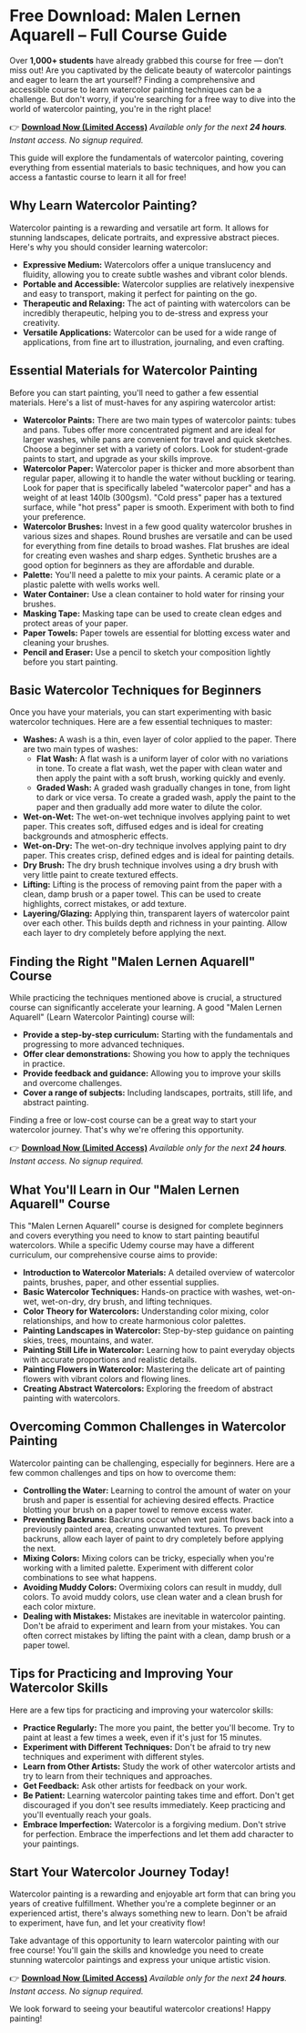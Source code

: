 # Free Download: Malen Lernen Aquarell – Full Course Guide

Over **1,000+ students** have already grabbed this course for free — don’t miss out!
Are you captivated by the delicate beauty of watercolor paintings and eager to learn the art yourself? Finding a comprehensive and accessible course to learn watercolor painting techniques can be a challenge. But don't worry, if you're searching for a free way to dive into the world of watercolor painting, you're in the right place!

👉 [**Download Now (Limited Access)**](https://udemywork.com/malen-lernen-aquarell)
_Available only for the next **24 hours**. Instant access. No signup required._

This guide will explore the fundamentals of watercolor painting, covering everything from essential materials to basic techniques, and how you can access a fantastic course to learn it all for free!

## Why Learn Watercolor Painting?

Watercolor painting is a rewarding and versatile art form. It allows for stunning landscapes, delicate portraits, and expressive abstract pieces. Here's why you should consider learning watercolor:

*   **Expressive Medium:** Watercolors offer a unique translucency and fluidity, allowing you to create subtle washes and vibrant color blends.
*   **Portable and Accessible:** Watercolor supplies are relatively inexpensive and easy to transport, making it perfect for painting on the go.
*   **Therapeutic and Relaxing:** The act of painting with watercolors can be incredibly therapeutic, helping you to de-stress and express your creativity.
*   **Versatile Applications:** Watercolor can be used for a wide range of applications, from fine art to illustration, journaling, and even crafting.

## Essential Materials for Watercolor Painting

Before you can start painting, you'll need to gather a few essential materials. Here's a list of must-haves for any aspiring watercolor artist:

*   **Watercolor Paints:** There are two main types of watercolor paints: tubes and pans. Tubes offer more concentrated pigment and are ideal for larger washes, while pans are convenient for travel and quick sketches. Choose a beginner set with a variety of colors. Look for student-grade paints to start, and upgrade as your skills improve.
*   **Watercolor Paper:** Watercolor paper is thicker and more absorbent than regular paper, allowing it to handle the water without buckling or tearing. Look for paper that is specifically labeled "watercolor paper" and has a weight of at least 140lb (300gsm). "Cold press" paper has a textured surface, while "hot press" paper is smooth. Experiment with both to find your preference.
*   **Watercolor Brushes:** Invest in a few good quality watercolor brushes in various sizes and shapes. Round brushes are versatile and can be used for everything from fine details to broad washes. Flat brushes are ideal for creating even washes and sharp edges. Synthetic brushes are a good option for beginners as they are affordable and durable.
*   **Palette:** You'll need a palette to mix your paints. A ceramic plate or a plastic palette with wells works well.
*   **Water Container:** Use a clean container to hold water for rinsing your brushes.
*   **Masking Tape:** Masking tape can be used to create clean edges and protect areas of your paper.
*   **Paper Towels:** Paper towels are essential for blotting excess water and cleaning your brushes.
*   **Pencil and Eraser:** Use a pencil to sketch your composition lightly before you start painting.

## Basic Watercolor Techniques for Beginners

Once you have your materials, you can start experimenting with basic watercolor techniques. Here are a few essential techniques to master:

*   **Washes:** A wash is a thin, even layer of color applied to the paper. There are two main types of washes:
    *   **Flat Wash:** A flat wash is a uniform layer of color with no variations in tone. To create a flat wash, wet the paper with clean water and then apply the paint with a soft brush, working quickly and evenly.
    *   **Graded Wash:** A graded wash gradually changes in tone, from light to dark or vice versa. To create a graded wash, apply the paint to the paper and then gradually add more water to dilute the color.
*   **Wet-on-Wet:** The wet-on-wet technique involves applying paint to wet paper. This creates soft, diffused edges and is ideal for creating backgrounds and atmospheric effects.
*   **Wet-on-Dry:** The wet-on-dry technique involves applying paint to dry paper. This creates crisp, defined edges and is ideal for painting details.
*   **Dry Brush:** The dry brush technique involves using a dry brush with very little paint to create textured effects.
*   **Lifting:** Lifting is the process of removing paint from the paper with a clean, damp brush or a paper towel. This can be used to create highlights, correct mistakes, or add texture.
*   **Layering/Glazing:** Applying thin, transparent layers of watercolor paint over each other. This builds depth and richness in your painting. Allow each layer to dry completely before applying the next.

## Finding the Right "Malen Lernen Aquarell" Course

While practicing the techniques mentioned above is crucial, a structured course can significantly accelerate your learning. A good "Malen Lernen Aquarell" (Learn Watercolor Painting) course will:

*   **Provide a step-by-step curriculum:** Starting with the fundamentals and progressing to more advanced techniques.
*   **Offer clear demonstrations:** Showing you how to apply the techniques in practice.
*   **Provide feedback and guidance:** Allowing you to improve your skills and overcome challenges.
*   **Cover a range of subjects:** Including landscapes, portraits, still life, and abstract painting.

Finding a free or low-cost course can be a great way to start your watercolor journey. That's why we're offering this opportunity.

👉 [**Download Now (Limited Access)**](https://udemywork.com/malen-lernen-aquarell)
_Available only for the next **24 hours**. Instant access. No signup required._

## What You'll Learn in Our "Malen Lernen Aquarell" Course

This "Malen Lernen Aquarell" course is designed for complete beginners and covers everything you need to know to start painting beautiful watercolors. While a specific Udemy course may have a different curriculum, our comprehensive course aims to provide:

*   **Introduction to Watercolor Materials:** A detailed overview of watercolor paints, brushes, paper, and other essential supplies.
*   **Basic Watercolor Techniques:** Hands-on practice with washes, wet-on-wet, wet-on-dry, dry brush, and lifting techniques.
*   **Color Theory for Watercolors:** Understanding color mixing, color relationships, and how to create harmonious color palettes.
*   **Painting Landscapes in Watercolor:** Step-by-step guidance on painting skies, trees, mountains, and water.
*   **Painting Still Life in Watercolor:** Learning how to paint everyday objects with accurate proportions and realistic details.
*   **Painting Flowers in Watercolor:** Mastering the delicate art of painting flowers with vibrant colors and flowing lines.
*   **Creating Abstract Watercolors:** Exploring the freedom of abstract painting with watercolors.

## Overcoming Common Challenges in Watercolor Painting

Watercolor painting can be challenging, especially for beginners. Here are a few common challenges and tips on how to overcome them:

*   **Controlling the Water:** Learning to control the amount of water on your brush and paper is essential for achieving desired effects. Practice blotting your brush on a paper towel to remove excess water.
*   **Preventing Backruns:** Backruns occur when wet paint flows back into a previously painted area, creating unwanted textures. To prevent backruns, allow each layer of paint to dry completely before applying the next.
*   **Mixing Colors:** Mixing colors can be tricky, especially when you're working with a limited palette. Experiment with different color combinations to see what happens.
*   **Avoiding Muddy Colors:** Overmixing colors can result in muddy, dull colors. To avoid muddy colors, use clean water and a clean brush for each color mixture.
*   **Dealing with Mistakes:** Mistakes are inevitable in watercolor painting. Don't be afraid to experiment and learn from your mistakes. You can often correct mistakes by lifting the paint with a clean, damp brush or a paper towel.

## Tips for Practicing and Improving Your Watercolor Skills

Here are a few tips for practicing and improving your watercolor skills:

*   **Practice Regularly:** The more you paint, the better you'll become. Try to paint at least a few times a week, even if it's just for 15 minutes.
*   **Experiment with Different Techniques:** Don't be afraid to try new techniques and experiment with different styles.
*   **Learn from Other Artists:** Study the work of other watercolor artists and try to learn from their techniques and approaches.
*   **Get Feedback:** Ask other artists for feedback on your work.
*   **Be Patient:** Learning watercolor painting takes time and effort. Don't get discouraged if you don't see results immediately. Keep practicing and you'll eventually reach your goals.
*   **Embrace Imperfection:** Watercolor is a forgiving medium. Don't strive for perfection. Embrace the imperfections and let them add character to your paintings.

## Start Your Watercolor Journey Today!

Watercolor painting is a rewarding and enjoyable art form that can bring you years of creative fulfillment. Whether you're a complete beginner or an experienced artist, there's always something new to learn. Don't be afraid to experiment, have fun, and let your creativity flow!

Take advantage of this opportunity to learn watercolor painting with our free course! You'll gain the skills and knowledge you need to create stunning watercolor paintings and express your unique artistic vision.

👉 [**Download Now (Limited Access)**](https://udemywork.com/malen-lernen-aquarell)
_Available only for the next **24 hours**. Instant access. No signup required._

We look forward to seeing your beautiful watercolor creations! Happy painting!

